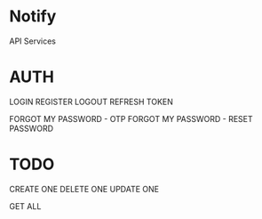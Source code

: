 # Notify

API Services

# AUTH
LOGIN
REGISTER
LOGOUT
REFRESH TOKEN

FORGOT MY PASSWORD - OTP
FORGOT MY PASSWORD - RESET PASSWORD

# TODO
CREATE ONE
DELETE ONE
UPDATE ONE

GET ALL

